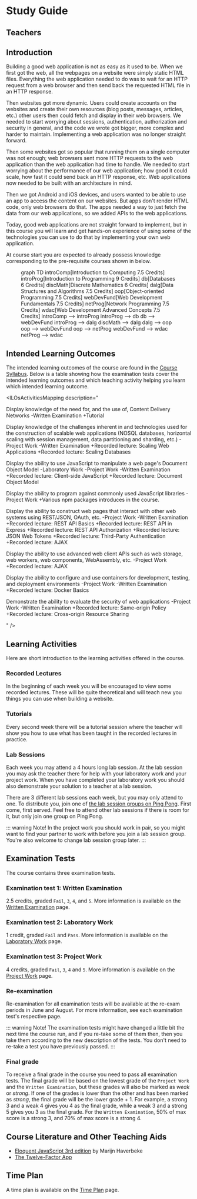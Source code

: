 # Study Guide
<StudyGuideInfo
    course-name="Web Development - Advanced Concepts"
    ladok-code="TFWN19"
    credits="7.5"
    course-coordinator="Peter Larsson-Green"
    examiner="Peter Larsson-Green"
    ping-pong-event="Web Development - Advanced Concepts - TFWN19 - S20"
    ping-pong-password="TFWN19S2003"
/>

## Teachers
<StudyGuideTeachers
    :teachers='[{
        name: "Peter Larsson-Green",
        photo: "peter-larsson-green.jpeg",
        roles: ["Course coordinator", "examiner", "lecturer", "lab assistant"],
        description: "Has studied and followed the development of the web since 2004 and received his Master of Science in Computer Science at Linköping University in 2014. He has been working as programming teacher (part time) since 2010 at both Linköping University and Jönköping University.",
        email: "Peter.Larsson-Green@ju.se",
        phone: "036 - 10 17 35",
        website: "https://ju.se/en/personinfo.html?sign=LarPet"
    }, {
        name: "Linus Rudbeck",
        photo: "linus-rudbeck.jpeg",
        roles: ["Lab assistant"],
        description: "Former JTH student that studied the program Software Engineering and Mobile Platforms. Started the company Red Capes IT together with Daniel Fransén after he graduated. ",
        email: "",
        phone: "",
        website: "https://redcapesit.se/author/linus/"
    }, {
        name: "Muhammad Ismail",
        photo: "muhammad-ismail.jpeg",
        roles: ["Lab assistant"],
        description: "Laboratory Engineer at JTH.",
        email: "Muhammad.Ismail@ju.se",
        phone: "036 - 10 15 92",
        website: "https://ju.se/en/personinfo.html?sign=IsmMuh"
    }]'
/>

## Introduction
Building a good web application is not as easy as it used to be.
When we first got the web, all the webpages on a website were simply static HTML files. Everything the web application needed to do was to wait for an HTTP request from a web browser and then send back the requested HTML file in an HTTP response.

Then websites got more dynamic. Users could create accounts on the websites and create their own resources (blog posts, messages, articles, etc.) other users then could fetch and display in their web browsers. We needed to start worrying about sessions, authentication, authorization and security in general, and the code we wrote got bigger, more complex and harder to maintain. Implementing a web application was no longer straight forward.

Then some websites got so popular that running them on a single computer was not enough; web browsers sent more HTTP requests to the web application than the web application had time to handle. We needed to start worrying about the performance of our web application; how good it could scale, how fast it could send back an HTTP response, etc. Web applications now needed to be built with an architecture in mind.

Then we got Android and iOS devices, and users wanted to be able to use an app to access the content on our websites. But apps don't render HTML code, only web browsers do that. The apps needed a way to just fetch the data from our web applications, so we added APIs to the web applications. 

Today, good web applications are not straight forward to implement, but in this course you will learn and get hands-on experience of using some of the technologies you can use to do that by implementing your own web application.

At course start you are expected to already possess knowledge corresponding to the pre-requisite courses shown in <FigureNumber /> below.

<Figure caption="Prerequisites for this course.">
<mermaid>
graph TD
    introComp[Introduction to Computing 7.5 Credits]
    introProg[Introduction to Programming 9 Credits]
    db[Databases 6 Credits]
    discMath[Discrete Mathematics 6 Credits]
    dalg[Data Structures and Algorithms 7.5 Credits]
    oop[Object-oriented Programming 7.5 Credits]
    webDevFund[Web Development Fundamentals 7.5 Credits]
    netProg[Network Programming 7.5 Credits]
    wdac[Web Development Advanced Concepts 7.5 Credits]
    introComp --> introProg
    introProg --> db
    db --> webDevFund
    introProg --> dalg
    discMath --> dalg
    dalg --> oop
    oop --> webDevFund
    oop --> netProg
    webDevFund --> wdac
    netProg --> wdac
</mermaid>
</Figure>

## Intended Learning Outcomes
The intended learning outcomes of the course are found in the [Course Syllabus](course-syllabus/). Below is a table showing how the examination tests cover the intended learning outcomes and which teaching activity helping you learn which intended learning outcome.

<ILOsActivitiesMapping description="

Display knowledge of the need for, and the use of, Content Delivery Networks
-Written Examination
+Tutorial

Display knowledge of the challenges inherent in and technologies used for the construction of scalable web applications (NOSQL databases, horizontal scaling with session management, data partitioning and sharding, etc.)
-Project Work
-Written Examination
+Recorded lecture: Scaling Web Applications
+Recorded lecture: Scaling Databases

Display the ability to use JavaScript to manipulate a web page's Document Object Model
-Laboratory Work
-Project Work
-Written Examination
+Recorded lecture: Client-side JavaScript
+Recorded lecture: Document Object Model

Display the ability to program against commonly used JavaScript libraries
-Project Work
+Various npm packages introduces in the course.

Display the ability to construct web pages that interact with other web systems using REST/JSON, OAuth, etc.
-Project Work
-Written Examination
+Recorded lecture: REST API Basics
+Recorded lecture: REST API in Express
+Recorded lecture: REST API Authorization
+Recorded lecture: JSON Web Tokens
+Recorded lecture: Third-Party Authentication
+Recorded lecture: AJAX

Display the ability to use advanced web client APIs such as web storage, web workers, web components, WebAssembly, etc.
-Project Work
+Recorded lecture: AJAX

Display the ability to configure and use containers for development, testing, and deployment environments
-Project Work
-Written Examination
+Recorded lecture: Docker Basics

Demonstrate the ability to evaluate the security of web applications
-Project Work
-Written Examination
+Recorded lecture: Same-origin Policy
+Recorded lecture: Cross-origin Resource Sharing

" />

## Learning Activities
Here are short introduction to the learning activities offered in the course.

### Recorded Lectures
In the beginning of each week you will be encouraged to view some recorded lectures. These will be quite theoretical and will teach new you things you can use when building a website.

### Tutorials
Every second week there will be a tutorial session where the teacher will show you how to use what has been taught in the recorded lectures in practice. 

### Lab Sessions
Each week you may attend a 4 hours long lab session. At the lab session you may ask the teacher there for help with your laboratory work and your project work. When you have completed your laboratory work you should also demonstrate your solution to a teacher at a lab session.

There are 3 different lab sessions each week, but you may only attend to one. To distribute you, join one of [the lab session groups on Ping Pong](https://pingpong.hj.se/courseId/22061/projectGroupsList.do). First come, first served. Feel free to attend other lab sessions if there is room for it, but only join one group on Ping Pong.

::: warning Note!
In the project work you should work in pair, so you might want to find your partner to work with before you join a lab session group. You're also welcome to change lab session group later. 
:::

## Examination Tests
The course contains three examination tests.

### Examination test 1: Written Examination
2.5 credits, graded `Fail`, `3`, `4`, and `5`. More information is available on the [Written Examination](writte-examination/) page.

### Examination test 2: Laboratory Work
1 credit, graded `Fail` and `Pass`. More information is available on the [Laboratory Work](laboratory-work/) page.

### Examination test 3: Project Work
4 credits, graded `Fail`, `3`, `4` and `5`. More information is available on the [Project Work](project-work/) page.

### Re-examination
Re-examination for all examination tests will be available at the re-exam periods in June and August. For more information, see each examination test's respective page.

::: warning Note!
The examination tests might have changed a little bit the next time the course run, and if you re-take some of them then, then you take them according to the new description of the tests. You don't need to re-take a test you have previously passed.
:::

### Final grade
To receive a final grade in the course you need to pass all examination tests. The final grade will be based on the lowest grade of the `Project Work` and the `Written Examination`, but these grades will also be marked as *weak* or *strong*. If one of the grades is lower than the other and has been marked as *strong*, the final grade will be the lower grade + 1. For example, a strong 3 and a weak 4 gives you 4 as the final grade, while a weak 3 and a strong 5 gives you 3 as the final grade. For the `Written Examination`, 50% of max score is a strong 3, and 70% of max score is a strong 4.

## Course Literature and Other Teaching Aids
* [Eloquent JavaScript 3rd edition](https://eloquentjavascript.net/) by Marijn Haverbeke
* [The Twelve-Factor App](https://12factor.net/)

## Time Plan
A time plan is available on the [Time Plan](time-plan/) page.
